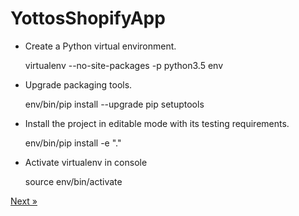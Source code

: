 # YottosShopifyApp

- Create a Python virtual environment.

    virtualenv --no-site-packages -p python3.5 env

- Upgrade packaging tools.

    env/bin/pip install --upgrade pip setuptools

- Install the project in editable mode with its testing requirements.

    env/bin/pip install -e "."
    
- Activate virtualenv in console

    source env/bin/activate


<a href="/collections/all?page=17">Next »</a>
